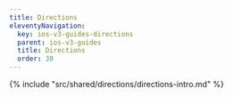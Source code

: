 ```yaml
---
title: Directions
eleventyNavigation:
  key: ios-v3-guides-directions
  parent: ios-v3-guides
  title: Directions
  order: 30
---
```


{% include "src/shared/directions/directions-intro.md" %}
